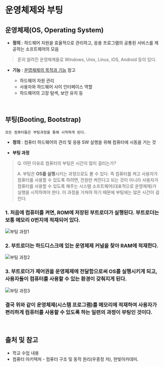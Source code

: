 # 운영체제와 부팅

## 운영체제(OS, Operating System)

* **정의** : 하드웨어 자원을 효율적으로 관리하고, 응용 프로그램의 공통된 서비스를 제공하는 소프트웨어의 모음

> 흔히 알려진 운영체제들로 Windows, Unix, Linux, iOS, Android 등이 있다.

* **기능** 
  : [운영체제의 목적과 기능](https://github.com/kmkim2689/CS/blob/main/OS/009.%20%EC%9A%B4%EC%98%81%EC%B2%B4%EC%A0%9C%EC%9D%98%20%EB%AA%A9%EC%A0%81%EA%B3%BC%20%EA%B8%B0%EB%8A%A5.md) 참고
  
  - 하드웨어 자원 관리
  - 사용자와 하드웨어 사이 인터페이스 역할
  - 하드웨어의 고장 탐색, 보안 유지 등

<br/>

## 부팅(Booting, Bootstrap)

    모든 컴퓨터들은 부팅과정을 통해 시작하게 된다.

* **정의** : 컴퓨터 하드웨어의 관리 및 응용 SW 실행을 위해 컴퓨터에 시동을 거는 것

* **부팅 과정**

> Q. 어떤 이유로 컴퓨터의 부팅은 시간이 많이 걸리는가?
>
> A. 부팅은 **OS를 실행**시키는 과정으로도 볼 수 있다. 즉 컴퓨터를 켜고 사용자가 컴퓨터를 사용할 수 있도록 하려면, 전원만 켜진다고 되는 것이 아니라 사용자가 컴퓨터를 사용할 수 있도록 해주는 시스템 소프트웨어(대표적으로 운영체제)가 실행을 시작하여야 한다. 이 과정을 거쳐야 하기 때문에 부팅에는 많은 시간이 걸린다.


### 1. 처음에 컴퓨터를 켜면, ROM에 저장된 부트로더가 실행된다. 부트로더는 보통 메모리 0번지에 적재되어 있다. 
![부팅 과정1](https://user-images.githubusercontent.com/101035437/188526042-c6982cb7-76f9-414f-a935-c586edc0541f.png)

### 2. 부트로더는 하드디스크에 있는 운영체제 커널을 찾아 RAM에 적재한다.
![부팅 과정2](https://user-images.githubusercontent.com/101035437/188526043-b947a2b6-0a7d-4fdd-94fd-995d9d09312e.png)

### 3. 부트로더가 제어권을 운영체제에 전달함으로써 OS를 실행시키게 되고, 사용자들이 컴퓨터를 사용할 수 있는 환경이 갖춰지게 된다.
![부팅 과정3](https://user-images.githubusercontent.com/101035437/188526047-028e549d-571d-43d3-9cff-0407c09fbca7.png)

### 결국 위와 같이 운영체제(시스템 프로그램)를 메모리에 적재하여 사용자가 편리하게 컴퓨터를 사용할 수 있도록 하는 일련의 과정이 부팅인 것이다.

<br/>

## 출처 및 참고

* 학교 수업 내용
* 컴퓨터 아키텍처 - 컴퓨터 구조 및 동작 원리(우종정 저), 한빛아카데미.
